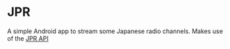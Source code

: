 # JPR
A simple Android app to stream some Japanese radio channels. Makes use of the [JPR API](https://github.com/maxim380/JPR_API/)
